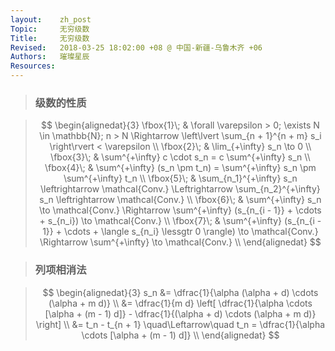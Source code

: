 ```yaml
---
layout:    zh_post
Topic:     无穷级数
Title:     无穷级数
Revised:   2018-03-25 18:02:00 +08 @ 中国-新疆-乌鲁木齐 +06
Authors:   璀璨星辰
Resources:
---
```


> ### 级数的性质

> $$
> \begin{alignedat}{3}
> \fbox{1}\; & \forall \varepsilon > 0; \exists N \in \mathbb{N}; n > N \Rightarrow \left\lvert \sum_{n + 1}^{n + m} s_i \right\rvert < \varepsilon \\
> \fbox{2}\; & \lim_{+\infty} s_n \to 0 \\
> \fbox{3}\; & \sum^{+\infty} c \cdot s_n = c \sum^{+\infty} s_n \\
> \fbox{4}\; & \sum^{+\infty} (s_n \pm t_n) = \sum^{+\infty} s_n \pm \sum^{+\infty} t_n \\
> \fbox{5}\; & \sum_{n_1}^{+\infty} s_n \leftrightarrow \mathcal{Conv.} \Leftrightarrow \sum_{n_2}^{+\infty} s_n \leftrightarrow \mathcal{Conv.} \\
> \fbox{6}\; & \sum^{+\infty} s_n \to \mathcal{Conv.} \Rightarrow \sum^{+\infty} (s_{n_{i - 1}} + \cdots + s_{n_i}) \to \mathcal{Conv.} \\
> \fbox{7}\; & \sum^{+\infty} (s_{n_{i - 1}} + \cdots + \langle s_{n_i} \lessgtr 0 \rangle) \to \mathcal{Conv.} \Rightarrow \sum^{+\infty} \to \mathcal{Conv.} \\
> \end{alignedat}
> $$
>

>### 列项相消法

> $$
> \begin{alignedat}{3}
> s_n &= \dfrac{1}{\alpha (\alpha + d) \cdots (\alpha + m d)} \\
> &= \dfrac{1}{m d} \left[ \dfrac{1}{\alpha \cdots [\alpha + (m - 1) d]} - \dfrac{1}{(\alpha + d) \cdots (\alpha + m d)} \right] \\
> &= t_n - t_{n + 1} \quad\Leftarrow\quad t_n = \dfrac{1}{\alpha \cdots [\alpha + (m - 1) d]} \\
> \end{alignedat}
> $$
>

